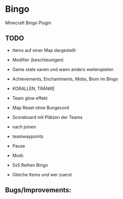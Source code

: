 # Bingo
Minecraft Bingo Plugin

## TODO

- Items auf einer Map dargestellt
- Modifier (beschleunigen)
- Game state saven und wann anders weiterspielen
- Achievements, Enchantments, Mobs, Biom im Bingo
- KORALLEN, TRÄNKE
- Team glow effekt
- Map Reset ohne Bungecord
- Scoreboard mit Plätzen der Teams
- nach joinen
- teamwaypoints
- Pause
  
- Modi:
- 5x5 Reihen Bingo
- Gleiche Items und wer zuerst



## Bugs/Improvements:
